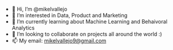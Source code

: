 - 👋 Hi, I’m @mikelvallejo
- 👀 I’m interested in Data, Product and Marketing 
- 🌱 I’m currently learning about Machine Learning and Behaivoral Analytics
- 💞️ I’m looking to collaborate on projects all around the world :) 
- 📫 My email: mikelvallejo9@gmail.com

<!---
mikelvallejo/mikelvallejo is a ✨ special ✨ repository because its `README.md` (this file) appears on your GitHub profile.
You can click the Preview link to take a look at your changes.
--->
